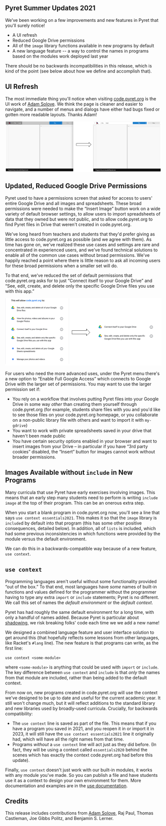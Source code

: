 ## Pyret Summer Updates 2021

We’ve been working on a few improvements and new features in Pyret that you'll
surely notice!

- A UI refresh
- Reduced Google Drive permissions
- All of the `image` library functions available in new programs by default
- A new language feature -- a way to control the names in programs based on the
modules work deployed last year

There should be no backwards incompatibilities in this release, which is kind of
the point (see below about how we define and accomplish that).

## UI Refresh

The most immediate thing you'll notice when visiting
[code.pyret.org](https://www.pyret.org) is the UI work of [Adam
Solove](https://www.adamsolove.com/). We think the page is cleaner and easier to
navigate, and a number of menus and dialogs have either had bugs fixed or gotten
more readable layouts. Thanks Adam!

![](/img/cpo-ui.png)

## Updated, Reduced Google Drive Permissions

Pyret used to have a permissions screen that asked for access to users' entire
Google Drive and all images and spreadsheets. These broad permissions were
needed to make the “Insert Image” button work on a wide variety of default
browser settings, to allow users to import spreadsheets of data that they owned
but were not public, and to allow code.pyret.org to find Pyret files in Drive
that weren't created in code.pyret.org.

We've long heard from teachers and students that they'd prefer giving as little
access to code.pyret.org as possible (and we agree with them). As time has gone
on, we've realized these use cases and settings are rare and concentrated in
experienced users, and we've found technical solutions to enable all of the
common use cases without broad permissions. We've happily reached a point where
there is little reason to ask all incoming users for these broad permissions
when a smaller set will do.

To that end, we've reduced the set of default permissions that code.pyret.org
asks for to just “Connect itself to your Google Drive” and “See, edit, create,
and delete only the specific Google Drive files you use with this app.”

![](/img/permissions-change.png)

For users who need the more advanced uses, under the Pyret menu there's a new
option to “Enable Full Google Access” which connects to Google Drive with the
larger set of permissions. You may want to use the larger permission set if:

- You rely on a workflow that involves putting Pyret files into your Google Drive
in some way *other* than creating them yourself through code.pyret.org (for
example, students share files with you and you'd like to see those files on your
code.pyret.org homepage, or you collaborate on a non-public library file with
others and want to import it with `my-gdrive`)
- You want to work with private spreadsheets saved in your drive that haven't
been made public
- You have certain security options enabled in your browser and want to insert
images from your Drive – in particular if you have “3rd party cookies” disabled,
the “Insert” button for images cannot work without broader permissions.

## Images Available without `include` in New Programs

Many curricula that use Pyret have early exercises involving images. This means
that an early step many students need to perform is writing `include image` at
the top of their program. This can be an onerous extra step.

When you start a blank program in code.pyret.org now, you'll see a line that
says `use context essentials2021`. This makes it so that the `image` library is
`include`d by default into that program (this has some other positive
consequences, detailed below). In addition, all of `lists` is included, which
had some previous inconsistencies in which functions were provided by the module
versus the default environment.

We can do this in a backwards-compatible way because of a new feature, `use
context`.

## `use context`

Programming languages aren't useful without some functionality provided “out of
the box.” To that end, most languages have *some* names of built-in functions
and values defined for the programmer without the programmer having to type any
extra `import` or `include` statements; Pyret is no different. We call this set
of names the *default environment* or the *default context*.

Pyret has had roughly the same default environment for a long time, with only a
handful of names added. Because Pyret is particular about
[shadowing](https://www.pyret.org/docs/latest/Bindings.html#%28part._.Shadowing%29),
we risk breaking folks' code each time we we add a new name!

We designed a combined language feature and user interface solution to get
around this (that hopefully reflects some lessons from other languages, like
Racket's `#lang` line). The new feature is that programs can write, as the first
line:

```
use context <some-module>
```

where `<some-module>` is anything that could be used with `import` or `include`.
The key difference between `use context` and `include` is that _only_ the names
from that module are included, rather than being added to the default context.

From now on, new programs created in code.pyret.org will use the context we've
designed to be up to date and useful for the current academic year. It still
won't change much, but it will reflect additions to the standard library and new
libraries used by broadly-used curricula. Crucially, for backwards compatibility:

- The `use context` line is saved as part of the file. This means that if you
have a program you saved in 2021, and you reopen it in or import it in 2023, it
will still have the `use context essentials2021` line it originally had, which
will have all the right names from that time.
- Programs *without* a `use context` line will act just as they did before. (In
fact, they will be using a context called `essentials2020` behind the scenes
which has exactly the context code.pyret.org had before this update).

Finally, `use context` doesn't just work with our built-in modules, it works
with any module you've made. So you can publish a file and have students use it
as a context to design your own environment for them. More documentation and
examples are in the [use
documentation](https://www.pyret.org/docs/horizon/use.html).



## Credits

This release includes contributions from [Adam
Solove](https://www.adamsolove.com/), Raj Paul, Thomas Castleman, Joe Gibbs
Politz, and Benjamin S. Lerner.
